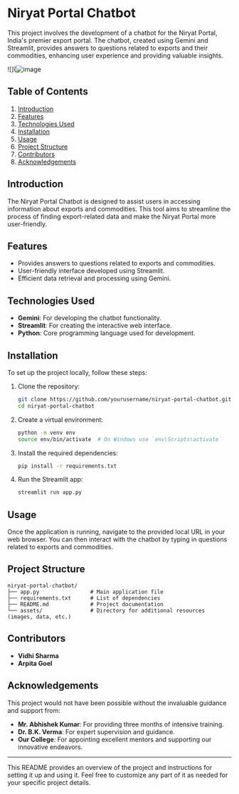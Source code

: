 

# Niryat Portal Chatbot

This project involves the development of a chatbot for the Niryat Portal, India's premier export portal. The chatbot, created using Gemini and Streamlit, provides answers to questions related to exports and their commodities, enhancing user experience and providing valuable insights.

![](![image](https://github.com/VidhiSharma426/Nirayt-Project/assets/97930187/3499d682-1e0f-4152-a174-b0119d6f56bd)

## Table of Contents

1. [Introduction](#introduction)
2. [Features](#features)
3. [Technologies Used](#technologies-used)
4. [Installation](#installation)
5. [Usage](#usage)
6. [Project Structure](#project-structure)
7. [Contributors](#contributors)
8. [Acknowledgements](#acknowledgements)

## Introduction

The Niryat Portal Chatbot is designed to assist users in accessing information about exports and commodities. This tool aims to streamline the process of finding export-related data and make the Niryat Portal more user-friendly.

## Features

- Provides answers to questions related to exports and commodities.
- User-friendly interface developed using Streamlit.
- Efficient data retrieval and processing using Gemini.

## Technologies Used

- **Gemini**: For developing the chatbot functionality.
- **Streamlit**: For creating the interactive web interface.
- **Python**: Core programming language used for development.

## Installation

To set up the project locally, follow these steps:

1. Clone the repository:
   ```bash
   git clone https://github.com/yourusername/niryat-portal-chatbot.git
   cd niryat-portal-chatbot
   ```

2. Create a virtual environment:
   ```bash
   python -m venv env
   source env/bin/activate  # On Windows use `env\Scripts\activate`
   ```

3. Install the required dependencies:
   ```bash
   pip install -r requirements.txt
   ```

4. Run the Streamlit app:
   ```bash
   streamlit run app.py
   ```

## Usage

Once the application is running, navigate to the provided local URL in your web browser. You can then interact with the chatbot by typing in questions related to exports and commodities.

## Project Structure

```plaintext
niryat-portal-chatbot/
├── app.py                # Main application file
├── requirements.txt      # List of dependencies
├── README.md             # Project documentation
└── assets/               # Directory for additional resources (images, data, etc.)
```

## Contributors

- **Vidhi Sharma**
- **Arpita Goel**

## Acknowledgements

This project would not have been possible without the invaluable guidance and support from:
- **Mr. Abhishek Kumar**: For providing three months of intensive training.
- **Dr. B.K. Verma**: For expert supervision and guidance.
- **Our College**: For appointing excellent mentors and supporting our innovative endeavors.

---

This README provides an overview of the project and instructions for setting it up and using it. Feel free to customize any part of it as needed for your specific project details.
